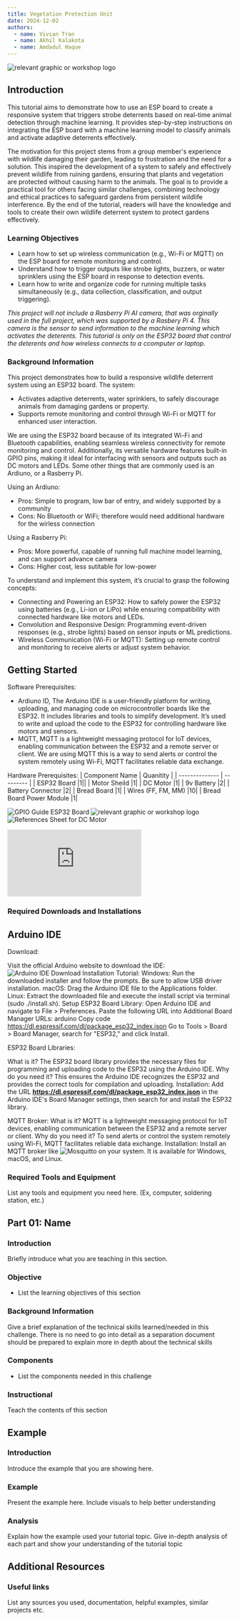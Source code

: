 ```yaml
---
title: Vegetation Protection Unit
date: 2024-12-02
authors:
  - name: Vivian Tran
  - name: Akhil Kalakota
  - name: Amdadul Haque
---
```


![relevant graphic or workshop logo](https://upload.wikimedia.org/wikipedia/commons/thumb/f/f7/Squirrel%2C_Manyara_National_Park%2C_Tanzania_%282010%29.jpg/330px-Squirrel%2C_Manyara_National_Park%2C_Tanzania_%282010%29.jpg)


## Introduction
This tutorial aims to demonstrate how to use an ESP board to create a responsive system that triggers strobe deterrents based on real-time animal detection through machine learning. It provides step-by-step instructions on integrating the ESP board with a machine learning model to classify animals and activate adaptive deterrents effectively. 

The motivation for this project stems from a group member's experience with wildlife damaging their garden, leading to frustration and the need for a solution. This inspired the development of a system to safely and effectively prevent wildlife from ruining gardens, ensuring that plants and vegetation are protected without causing harm to the animals. The goal is to provide a practical tool for others facing similar challenges, combining technology and ethical practices to safeguard gardens from persistent wildlife interference. By the end of the tutorial, readers will have the knowledge and tools to create their own wildlife deterrent system to protect gardens effectively.


### Learning Objectives

- Learn how to set up wireless communication (e.g., Wi-Fi or MQTT) on the ESP board for remote monitoring and control.
- Understand how to trigger outputs like strobe lights, buzzers, or water sprinklers using the ESP board in response to detection events.
- Learn how to write and organize code for running multiple tasks simultaneously (e.g., data collection, classification, and output triggering).

*This project will not include a Rasberry Pi AI camera, that was orginally used in the full project, which was supported by a Rasbery Pi 4. This camera is the sensor to send information to the machine learning which activates the deterents. This tutorial is only on the ESP32 board that control the deterents and how wireless connects to a ccomputer or laptop.*

### Background Information

This project demonstrates how to build a responsive wildlife deterrent system using an ESP32 board. The system:
 - Activates adaptive deterrents,  water sprinklers, to safely discourage animals from damaging gardens or property.
 - Supports remote monitoring and control through Wi-Fi or MQTT for enhanced user interaction.

We are using the ESP32 board because of its integrated Wi-Fi and Bluetooth capabilities, enabling seamless wireless connectivity for remote monitoring and control. Additionally, its versatile hardware features built-in GPIO pins, making it ideal for interfacing with sensors and outputs such as DC motors and LEDs. 
Some other things that are commonly used is an Ardiuno, or a Rasberry Pi. 

Using an Ardiuno:
 - Pros: Simple to program, low bar of entry, and widely supported by a community
 - Cons: No Bluetooth or WiFi; therefore would need additional hardware for the wirless connection
   
Using a Rasberry Pi:
 - Pros: More powerful, capable of running full machine model learning, and can support advance camera
 - Cons: Higher cost, less sutitable for low-power

To understand and implement this system, it’s crucial to grasp the following concepts:
 - Connecting and Powering an ESP32: How to safely power the ESP32 using batteries (e.g., Li-ion or LiPo) while ensuring compatibility with connected hardware like motors and LEDs.
 - Convolution and Responsive Design: Programming event-driven responses (e.g., strobe lights) based on sensor inputs or ML predictions.
 - Wireless Communication (Wi-Fi or MQTT): Setting up remote control and monitoring to receive alerts or adjust system behavior.

## Getting Started
Software Prerequisites:
- Ardiuno ID, The Arduino IDE is a user-friendly platform for writing, uploading, and managing code on microcontroller boards like the ESP32. It includes libraries and tools to simplify development. It’s used to write and upload the code to the ESP32 for controlling hardware like motors and sensors.
- MQTT, MQTT is a lightweight messaging protocol for IoT devices, enabling communication between the ESP32 and a remote server or client. We are using MQTT this is a way to send alerts or control the system remotely using Wi-Fi, MQTT facilitates reliable data exchange.

Hardware Prerequisites:
| Component Name | Quanitity | 
| -------------- | --------- | 
|  ESP32 Board |1||
|  Motor Sheild |1| 
|  DC Motor |1| 
|  9v Battery  |2| 
|  Battery Connector  |2| 
|  Bread Board  |1| 
|  Wires (FF, FM, MM)  |10| 
|  Bread Board Power Module  |1| 


![GPIO Guide ESP32 Board](https://www.electronicwings.com/storage/PlatformSection/TopicContent/424/icon/ESP32%20GPIO%20Banner%20Image.jpg)
![relevant graphic or workshop logo](https://ece-196.github.io/docs/assignments/spinning-and-blinking/arduino/images/motion-pinout.png)
![References Sheet for DC Motor](https://www.baldor.com/mvc/DownloadCenter/Files/9AKK107331)

![References Guide for Bread Board Power Module](https://handsontec.com/dataspecs/mb102-ps.pdf)

### Required Downloads and Installations
Arduino IDE
----
Download:

Visit the official Arduino website to download the IDE: 
![Arduino IDE Download](https://www.bing.com/search?pglt=425&q=arduino+ide+download&cvid=c3fd347b12954317b5f4acd093cdf87d&gs_lcrp=EgRlZGdlKgYIABAAGEAyBggAEAAYQDIGCAEQABhAMgYIAhAAGEAyBggDEAAYQDIGCAQQABhAMgYIBRAAGEAyBggGEAAYQDIGCAcQABhAMgYICBAAGEDSAQc5ODlqMGoxqAIAsAIA&FORM=ANNTA1&PC=ASTS)
Installation Tutorial:
Windows: Run the downloaded installer and follow the prompts. Be sure to allow USB driver installation.
macOS: Drag the Arduino IDE file to the Applications folder.
Linux: Extract the downloaded file and execute the install script via terminal (sudo ./install.sh).
Setup ESP32 Board Library:
Open Arduino IDE and navigate to File > Preferences.
Paste the following URL into Additional Board Manager URLs:
arduino
Copy code
<ins>https://dl.espressif.com/dl/package_esp32_index.json</ins>
Go to Tools > Board > Board Manager, search for "ESP32," and click Install.

ESP32 Board Libraries:

What is it?
The ESP32 board library provides the necessary files for programming and uploading code to the ESP32 using the Arduino IDE.
Why do you need it?
This ensures the Arduino IDE recognizes the ESP32 and provides the correct tools for compilation and uploading.
Installation: Add the URL **https://dl.espressif.com/dl/package_esp32_index.json** in the Arduino IDE's Board Manager settings, then search for and install the ESP32 library.

MQTT Broker:
What is it?
MQTT is a lightweight messaging protocol for IoT devices, enabling communication between the ESP32 and a remote server or client.
Why do you need it?
To send alerts or control the system remotely using Wi-Fi, MQTT facilitates reliable data exchange.
Installation: Install an MQTT broker like 
![Mosquitto](https://mosquitto.org/)
 on your system. It is available for Windows, macOS, and Linux.




### Required Tools and Equipment

List any tools and equipment you need here.
(Ex, computer, soldering station, etc.)

## Part 01: Name

### Introduction

Briefly introduce what  you are teaching in this section.

### Objective

- List the learning objectives of this section

### Background Information

Give a brief explanation of the technical skills learned/needed
in this challenge. There is no need to go into detail as a
separation document should be prepared to explain more in depth
about the technical skills

### Components

- List the components needed in this challenge

### Instructional

Teach the contents of this section

## Example

### Introduction

Introduce the example that you are showing here.

### Example

Present the example here. Include visuals to help better understanding

### Analysis

Explain how the example used your tutorial topic. Give in-depth analysis of each part and show your understanding of the tutorial topic

## Additional Resources

### Useful links

List any sources you used, documentation, helpful examples, similar projects etc.
